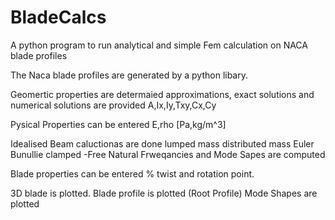 # BladeCalcs
A python program to run analytical and simple Fem calculation on NACA blade profiles

The Naca blade profiles are generated by a python libary.

Geomertic properties are determaied
approximations, exact solutions and numerical solutions are provided
A,Ix,Iy,Txy,Cx,Cy

Pysical Properties can be entered
E,rho [Pa,kg/m^3]

Idealised Beam caluctionas are done
lumped mass
distributed mass
Euler Bunullie clamped -Free
Natural Frweqancies and Mode Sapes are computed

Blade properties can be entered
% twist and rotation point.

3D blade is plotted.
Blade profile is plotted (Root Profile)
Mode Shapes are plotted
